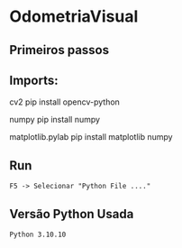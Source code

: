 # OdometriaVisual

## Primeiros passos

## Imports:
cv2
    pip install opencv-python

numpy
    pip install numpy

matplotlib.pylab
    pip install matplotlib numpy

## Run
    F5 -> Selecionar "Python File ...."

## Versão Python Usada
    Python 3.10.10
    
